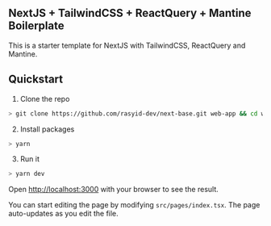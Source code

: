 ## NextJS + TailwindCSS + ReactQuery + Mantine Boilerplate

This is a starter template for NextJS with TailwindCSS, ReactQuery and Mantine.

## Quickstart

1. Clone the repo

```bash
> git clone https://github.com/rasyid-dev/next-base.git web-app && cd web-app
```

2. Install packages

```bash
> yarn
```

3. Run it

```bash
> yarn dev
```

Open [http://localhost:3000](http://localhost:3000) with your browser to see the result.

You can start editing the page by modifying `src/pages/index.tsx`. The page auto-updates as you edit the file.
